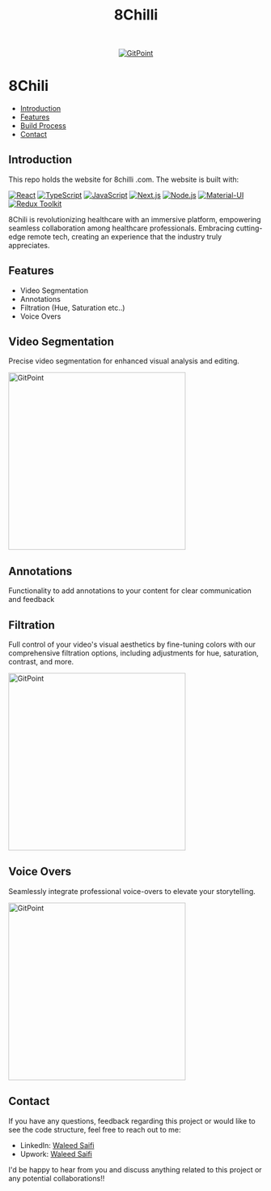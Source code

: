 <h1 align="center"> 8Chilli </h1> <br>
<p align="center">
  <a href="">
    <img alt="GitPoint" title="GitPoint" src="https://static.wixstatic.com/media/173f6c_03b6ed08714e4a4ba3cbc7b79221fd02~mv2.png/v1/fit/w_2500,h_1330,al_c/173f6c_03b6ed08714e4a4ba3cbc7b79221fd02~mv2.png" >
  </a>
</p>



# 8Chili



- [Introduction](#introduction)
- [Features](#features)
- [Build Process](#build-process)
- [Contact](#contact)








## Introduction

This repo holds the website for 8chilli .com. The website is built with:

[![React](https://img.shields.io/badge/React-17.x-blue)](https://reactjs.org/)
[![TypeScript](https://img.shields.io/badge/TypeScript-4.x-blue)](https://www.typescriptlang.org/)
[![JavaScript](https://img.shields.io/badge/JavaScript-ES6-yellow)](https://www.ecma-international.org/ecma-262/6.0/)
[![Next.js](https://img.shields.io/badge/Next.js-12.x-lightgrey)](https://nextjs.org/)
[![Node.js](https://img.shields.io/badge/Node.js-16.x-green)](https://nodejs.org/)
[![Material-UI](https://img.shields.io/badge/Material--UI-5.x-blueviolet)](https://mui.com/)
[![Redux Toolkit](https://img.shields.io/badge/Redux%20Toolkit-1.x-purple)](https://redux-toolkit.js.org/)



8Chili is revolutionizing healthcare with an immersive platform, empowering seamless collaboration among healthcare professionals. Embracing cutting-edge remote tech, creating an experience that the industry truly appreciates.
## Features

- Video Segmentation
- Annotations
- Filtration (Hue, Saturation etc..)
- Voice Overs


## Video Segmentation

Precise video segmentation for enhanced visual analysis and editing.

 <img alt="GitPoint" title="CT SCAN" src="https://d2c0db5b8fb27c1c9887-9b32efc83a6b298bb22e7a1df0837426.ssl.cf2.rackcdn.com/12297225-chest-ct-3d-reconstructed-2140x1364.png#2140x1364" width="350px" >



## Annotations

Functionality to add annotations to your content for clear communication and feedback




## Filtration

Full control of your video's visual aesthetics by fine-tuning colors with our comprehensive filtration options, including adjustments for hue, saturation, contrast, and more.


 <img alt="GitPoint" title="CT SCAN" src="https://d2c0db5b8fb27c1c9887-9b32efc83a6b298bb22e7a1df0837426.ssl.cf2.rackcdn.com/12297225-chest-ct-3d-reconstructed-2140x1364.png#2140x1364" width="350px" >


## Voice Overs
Seamlessly integrate professional voice-overs to elevate your storytelling.

 <img alt="GitPoint" title="GitPoint" src="https://assets.toptal.io/images?url=https%3A%2F%2Fbs-uploads.toptal.io%2Fblackfish-uploads%2Fcomponents%2Fblog_post_page%2Fcontent%2Fcover_image_file%2Fcover_image%2F1291930%2Fregular_1708x683_cover-designing-a-vui-93e1e3efe4e9489fdfeed319cbb38f4c.png" width="350px" >





## Contact

If you have any questions, feedback regarding this project or would like to see the code structure, feel free to reach out to me:


- LinkedIn: [Waleed Saifi](https://www.linkedin.com/in/javascript-web-developer/)
- Upwork: [Waleed Saifi](https://www.upwork.com/freelancers/waleedsaifi0890)


I'd be happy to hear from you and discuss anything related to this project or any potential collaborations!!
